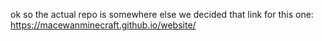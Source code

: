 ok so the actual repo is somewhere else we decided that
link for this one: https://macewanminecraft.github.io/website/